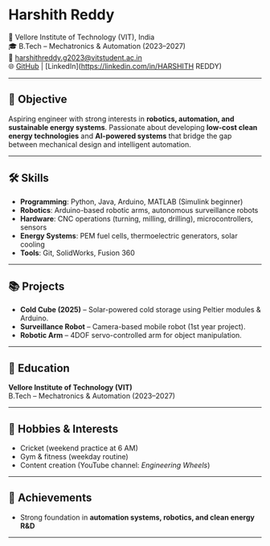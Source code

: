 # Harshith Reddy

📍 Vellore Institute of Technology (VIT), India  
🎓 B.Tech – Mechatronics & Automation (2023–2027)  
📧 harshithreddy.g2023@vitstudent.ac.in  
🌐 [GitHub](https://github.com/harshith897) | [LinkedIn](https://linkedin.com/in/HARSHITH REDDY)

---

## 🎯 Objective
Aspiring engineer with strong interests in **robotics, automation, and sustainable energy systems**. Passionate about developing **low-cost clean energy technologies** and **AI-powered systems** that bridge the gap between mechanical design and intelligent automation.

---

## 🛠 Skills
- **Programming**: Python, Java, Arduino, MATLAB (Simulink beginner)  
- **Robotics**: Arduino-based robotic arms, autonomous surveillance robots  
- **Hardware**: CNC operations (turning, milling, drilling), microcontrollers, sensors  
- **Energy Systems**: PEM fuel cells, thermoelectric generators, solar cooling  
- **Tools**: Git, SolidWorks, Fusion 360  

---

## 📚 Projects
- **Cold Cube (2025)** – Solar-powered cold storage using Peltier modules & Arduino.  
- **Surveillance Robot** – Camera-based mobile robot (1st year project).  
- **Robotic Arm** – 4DOF servo-controlled arm for object manipulation.  


---

## 📖 Education
**Vellore Institute of Technology (VIT)**  
B.Tech – Mechatronics & Automation (2023–2027)  

---

## 🏏 Hobbies & Interests
- Cricket (weekend practice at 6 AM)  
- Gym & fitness (weekday routine)  
- Content creation (YouTube channel: *Engineering Wheels*)  

---

## 📌 Achievements 
- Strong foundation in **automation systems, robotics, and clean energy R&D**  

---
